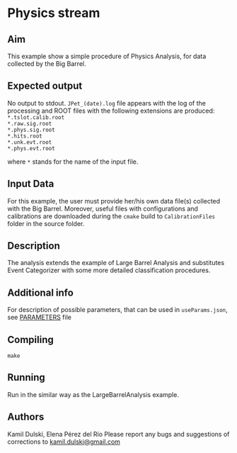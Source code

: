 # Physics stream

## Aim
This example show a simple procedure of Physics Analysis, for data collected by the Big Barrel.

## Expected output
No output to stdout.
`JPet_(date).log` file appears with the log of the processing and ROOT files with the following extensions are produced:  
`*.tslot.calib.root`  
`*.raw.sig.root`  
`*.phys.sig.root`  
`*.hits.root`  
`*.unk.evt.root`  
`*.phys.evt.root`  

where `*` stands for the name of the input file.

## Input Data
For this example, the user must provide her/his own data file(s) collected with the Big Barrel. Moreover, useful files with configurations and calibrations are downloaded during the `cmake` build to `CalibrationFiles` folder in the source folder.

## Description
The analysis extends the example of Large Barrel Analysis and substitutes Event Categorizer with some more detailed classification procedures.

## Additional info
For description of possible parameters, that can be used in `useParams.json`, see [PARAMETERS](PARAMETERS.md) file

## Compiling
`make`

## Running
Run in the similar way as the LargeBarrelAnalysis example.

## Authors
Kamil Dulski, Elena Pérez del Río
Please report any bugs and suggestions of corrections to [kamil.dulski@gmail.com](kamil.dulski@gmail.com)
